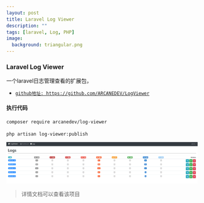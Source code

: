 ```yaml
---
layout: post
title: Laravel Log Viewer
description: ""
tags: [laravel, Log, PHP]
image:
  background: triangular.png
---
```


### Laravel Log Viewer
一个laravel日志管理查看的扩展包，

* <a href="https://github.com/ARCANEDEV/LogViewer" target="view_window">`github地址: https://github.com/ARCANEDEV/LogViewer`</a>


#### 执行代码
	composer require arcanedev/log-viewer

	php artisan log-viewer:publish 


![avatar](../images/laravel/laravel-log-viewer.png)

> 详情文档可以查看该项目